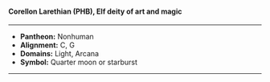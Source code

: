 #### Corellon Larethian (PHB), Elf deity of art and magic
___

- **Pantheon:** Nonhuman
- **Alignment:** C, G
- **Domains:** Light, Arcana
- **Symbol:** Quarter moon or starburst
___
